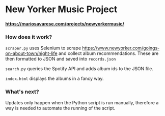 # New Yorker Music Project
#### https://mariosavarese.com/projects/newyorkermusic/

### How does it work?
`scraper.py` uses Selenium to scrape https://www.newyorker.com/goings-on-about-town/night-life and collect album 
recommendations. These are then formatted to JSON and saved into `records.json`

`search.py` queries the Spotify API and adds album ids to the JSON file.

`index.html` displays the albums in a fancy way.

### What's next?
Updates only happen when the Python script is run manually, therefore a way is needed to automate the running of the
script.
 

